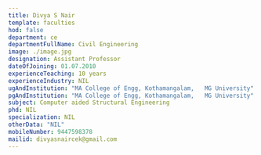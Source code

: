 ```yaml
---
title: Divya S Nair
template: faculties
hod: false
department: ce
departmentFullName: Civil Engineering
image: ./image.jpg
designation: Assistant Professor
dateOfJoining: 01.07.2010
experienceTeaching: 10 years
experienceIndustry: NIL
ugAndInstitution: "MA College of Engg, Kothamangalam,   MG University"
pgAndInstitution: "MA College of Engg, Kothamangalam,   MG University"
subject: Computer aided Structural Engineering
phd: NIL
specialization: NIL
otherData: "NIL"
mobileNumber: 9447598378
mailid: divyasnaircek@gmail.com
---
```

